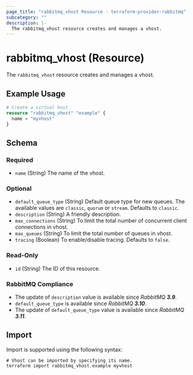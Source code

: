 ```yaml
---
page_title: "rabbitmq_vhost Resource - terraform-provider-rabbitmq"
subcategory: ""
description: |-
  The rabbitmq_vhost resource creates and manages a vhost.
---
```


# rabbitmq_vhost (Resource)

The `rabbitmq_vhost` resource creates and manages a vhost.

## Example Usage

```terraform
# Create a virtual host
resource "rabbitmq_vhost" "example" {
  name = "myvhost"
}
```

<!-- schema generated by tfplugindocs -->
## Schema

### Required

- `name` (String) The name of the vhost.

### Optional

- `default_queue_type` (String) Default queue type for new queues. The available values are `classic`, `quorum` or `stream`. Defaults to `classic`.
- `description` (String) A friendly description.
- `max_connections` (String) To limit the total number of concurrent client connections in vhost.
- `max_queues` (String) To limit the total number of queues in vhost.
- `tracing` (Boolean) To enable/disable tracing. Defaults to `false`.

### Read-Only

- `id` (String) The ID of this resource.

### RabbitMQ Compliance
- The update of `description` value is available since _RabbitMQ **3.9**_.
- `default_queue_type` is available since _RabbitMQ **3.10**_.
- The update of `default_queue_type` value is available since _RabbitMQ **3.11**_.

## Import

Import is supported using the following syntax:

```shell
# Vhost can be imported by specifying its name.
terraform import rabbitmq_vhost.example myvhost
```
